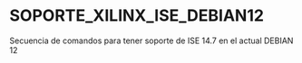 # SOPORTE_XILINX_ISE_DEBIAN12
Secuencia de comandos para tener soporte de ISE 14.7 en el actual DEBIAN 12
